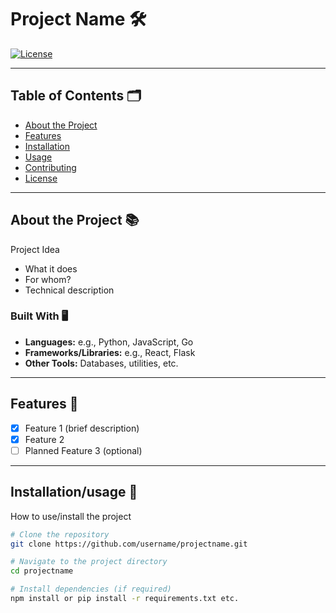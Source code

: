 
# Project Name 🛠️

[![License](https://img.shields.io/badge/license-MIT-blue.svg)](LICENSE)

---

## Table of Contents 🗂️

- [About the Project](#about-the-project)
- [Features](#features)
- [Installation](#installation)
- [Usage](#usage)
- [Contributing](#contributing)
- [License](#license)

---

## About the Project 📚

Project Idea
- What it does
- For whom?
- Technical description

### Built With 🖥️

- **Languages:** e.g., Python, JavaScript, Go
- **Frameworks/Libraries:** e.g., React, Flask
- **Other Tools:** Databases, utilities, etc.

---

## Features 🚀

- [x] Feature 1 (brief description)
- [x] Feature 2
- [ ] Planned Feature 3 (optional)

---

## Installation/usage 💾

How to use/install the project

```bash
# Clone the repository
git clone https://github.com/username/projectname.git

# Navigate to the project directory
cd projectname

# Install dependencies (if required)
npm install or pip install -r requirements.txt etc.
